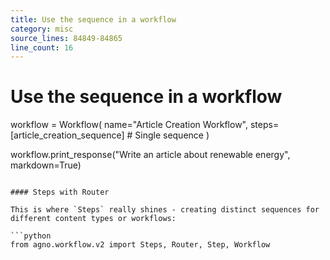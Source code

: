 ```yaml
---
title: Use the sequence in a workflow
category: misc
source_lines: 84849-84865
line_count: 16
---
```


# Use the sequence in a workflow
workflow = Workflow(
    name="Article Creation Workflow",
    steps=[article_creation_sequence]  # Single sequence
)

workflow.print_response("Write an article about renewable energy", markdown=True)
```

#### Steps with Router

This is where `Steps` really shines - creating distinct sequences for different content types or workflows:

```python
from agno.workflow.v2 import Steps, Router, Step, Workflow

